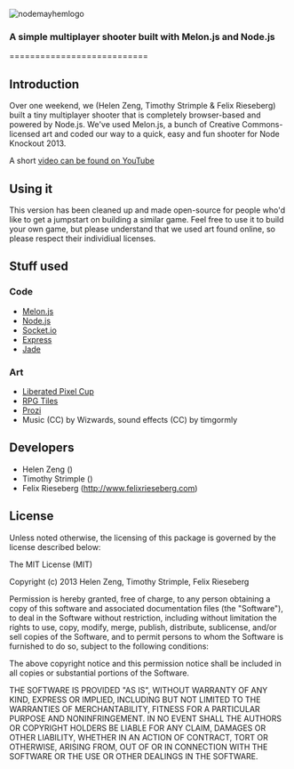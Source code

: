  ![nodemayhemlogo](http://i.imgur.com/AKHyegZ.png "Node Mayhem Logo")
 
### A simple multiplayer shooter built with Melon.js and Node.js
=========================== 

## Introduction
 Over one weekend, we (Helen Zeng, Timothy Strimple & Felix Rieseberg) 
 built a tiny multiplayer shooter that is completely browser-based and 
 powered by Node.js. We've used Melon.js, a bunch of Creative 
 Commons-licensed art and coded our way to a quick, easy and fun shooter
 for Node Knockout 2013. 

 A short [video can be found on YouTube](http://www.youtube.com/watch?v=17dk7ebUXf0)
 
## Using it
 This version has been cleaned up and made open-source for people who'd
 like to get a jumpstart on building a similar game. Feel free to use it to build
 your own game, but please understand that we used art found online, so please
 respect their individiual licenses.

## Stuff used
 ### Code
  - [Melon.js](http://melonjs.org)
  - [Node.js](http://nodejs.org)
  - [Socket.io](http://socket.io/)
  - [Express](http://expressjs.com/)
  - [Jade](http://jade-lang.com)
 ### Art
  - [Liberated Pixel Cup](http://lpc.opengameart.org/)
  - [RPG Tiles](http://opengameart.org/content/rpg-tiles-cobble-stone-paths-town-objects)
  - [Prozi](http://opengameart.org/users/prozi)
  - Music (CC) by Wizwards, sound effects (CC) by timgormly

 ## Developers
 - Helen Zeng ()
 - Timothy Strimple ()
 - Felix Rieseberg (http://www.felixrieseberg.com)

 ## License
 Unless noted otherwise, the licensing of this package is governed by the license described below:

 The MIT License (MIT)

 Copyright (c) 2013 Helen Zeng, Timothy Strimple, Felix Rieseberg

 Permission is hereby granted, free of charge, to any person obtaining a copy
 of this software and associated documentation files (the "Software"), to deal
 in the Software without restriction, including without limitation the rights
 to use, copy, modify, merge, publish, distribute, sublicense, and/or sell
 copies of the Software, and to permit persons to whom the Software is
 furnished to do so, subject to the following conditions:

 The above copyright notice and this permission notice shall be included in
 all copies or substantial portions of the Software.

 THE SOFTWARE IS PROVIDED "AS IS", WITHOUT WARRANTY OF ANY KIND, EXPRESS OR
 IMPLIED, INCLUDING BUT NOT LIMITED TO THE WARRANTIES OF MERCHANTABILITY,
 FITNESS FOR A PARTICULAR PURPOSE AND NONINFRINGEMENT. IN NO EVENT SHALL THE
 AUTHORS OR COPYRIGHT HOLDERS BE LIABLE FOR ANY CLAIM, DAMAGES OR OTHER
 LIABILITY, WHETHER IN AN ACTION OF CONTRACT, TORT OR OTHERWISE, ARISING FROM,
 OUT OF OR IN CONNECTION WITH THE SOFTWARE OR THE USE OR OTHER DEALINGS IN
 THE SOFTWARE.
